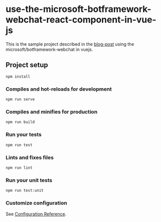 # use-the-microsoft-botframework-webchat-react-component-in-vue-js

This is the sample project described in the [blog-post](https://blog.delegate.at/2019/03/25/use-the-microsoft-botframework-webchat-react-component-in-vue-js.html) using the microsoft/botframework-webchat in vuejs.


## Project setup
```
npm install
```

### Compiles and hot-reloads for development
```
npm run serve
```

### Compiles and minifies for production
```
npm run build
```

### Run your tests
```
npm run test
```

### Lints and fixes files
```
npm run lint
```

### Run your unit tests
```
npm run test:unit
```

### Customize configuration
See [Configuration Reference](https://cli.vuejs.org/config/).
